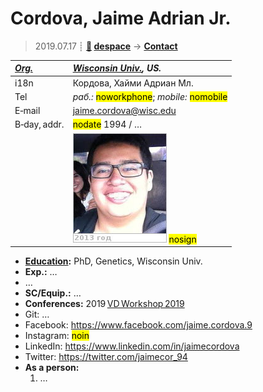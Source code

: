 # Cordova, Jaime Adrian Jr.
> 2019.07.17 ┊ **[🚀](../index/index.md) [despace](index.md)** → **[Contact](contact.md)**

|*[Org.](contact.md)*|*[Wisconsin Univ.](zz_wisconsin_univ.md), US.*|
|:--|:--|
|i18n| Кордова, Хайми Адриан Мл. |
|Tel|*раб.:* <mark>noworkphone</mark>; *mobile:* <mark>nomobile</mark> |
|E‑mail| <jaime.cordova@wisc.edu> |
|B‑day, addr.| <mark>nodate</mark> 1994 / … |
|| [![](f/contact/c/cordova_001_photo_thumb.jpg)](f/contact/c/cordova_001_photo.jpg) <mark>nosign</mark> |

   - **[Education](edu.md):** PhD, Genetics, Wisconsin Univ.
   - **Exp.:** …
   - …
   - **SC/Equip.:** …
   - **Conferences:** 2019 [VD Workshop 2019](vdws2019.md)
   - Git: …
   - Facebook: <https://www.facebook.com/jaime.cordova.9>
   - Instagram: <mark>noin</mark>
   - LinkedIn: <https://www.linkedin.com/in/jaimecordova>
   - Twitter: <https://twitter.com/jaimecor_94>
   - **As a person:**
      1. …
